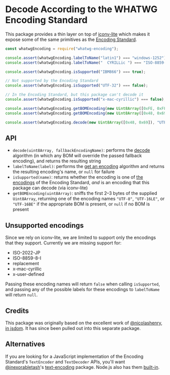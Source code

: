 # Decode According to the WHATWG Encoding Standard

This package provides a thin layer on top of [iconv-lite](https://github.com/ashtuchkin/iconv-lite) which makes it expose some of the same primitives as the [Encoding Standard](https://encoding.spec.whatwg.org/).

```js
const whatwgEncoding = require("whatwg-encoding");

console.assert(whatwgEncoding.labelToName("latin1") === "windows-1252");
console.assert(whatwgEncoding.labelToName("  CYRILLic ") === "ISO-8859-5");

console.assert(whatwgEncoding.isSupported("IBM866") === true);

// Not supported by the Encoding Standard
console.assert(whatwgEncoding.isSupported("UTF-32") === false);

// In the Encoding Standard, but this package can't decode it
console.assert(whatwgEncoding.isSupported("x-mac-cyrillic") === false);

console.assert(whatwgEncoding.getBOMEncoding(new Uint8Array([0xFE, 0xFF])) === "UTF-16BE");
console.assert(whatwgEncoding.getBOMEncoding(new Uint8Array([0x48, 0x69])) === null);

console.assert(whatwgEncoding.decode(new Uint8Array([0x48, 0x69]), "UTF-8") === "Hi");
```

## API

- `decode(uint8Array, fallbackEncodingName)`: performs the [decode](https://encoding.spec.whatwg.org/#decode) algorithm (in which any BOM will override the passed fallback encoding), and returns the resulting string
- `labelToName(label)`: performs the [get an encoding](https://encoding.spec.whatwg.org/#concept-encoding-get) algorithm and returns the resulting encoding's name, or `null` for failure
- `isSupported(name)`: returns whether the encoding is one of [the encodings](https://encoding.spec.whatwg.org/#names-and-labels) of the Encoding Standard, _and_ is an encoding that this package can decode (via iconv-lite)
- `getBOMEncoding(uint8Array)`: sniffs the first 2–3 bytes of the supplied `Uint8Array`, returning one of the encoding names `"UTF-8"`, `"UTF-16LE"`, or `"UTF-16BE"` if the appropriate BOM is present, or `null` if no BOM is present

## Unsupported encodings

Since we rely on iconv-lite, we are limited to support only the encodings that they support. Currently we are missing support for:

- ISO-2022-JP
- ISO-8859-8-I
- replacement
- x-mac-cyrillic
- x-user-defined

Passing these encoding names will return `false` when calling `isSupported`, and passing any of the possible labels for these encodings to `labelToName` will return `null`.

## Credits

This package was originally based on the excellent work of [@nicolashenry](https://github.com/nicolashenry), [in jsdom](https://github.com/tmpvar/jsdom/blob/7ce11776ce161e8d5921a7a183585327400f786b/lib/jsdom/living/helpers/encoding.js). It has since been pulled out into this separate package.

## Alternatives

If you are looking for a JavaScript implementation of the Encoding Standard's `TextEncoder` and `TextDecoder` APIs, you'll want [@inexorabletash](https://github.com/inexorabletash)'s [text-encoding](https://github.com/inexorabletash/text-encoding) package. Node.js also has them [built-in](https://nodejs.org/dist/latest/docs/api/globals.html#globals_textdecoder).
